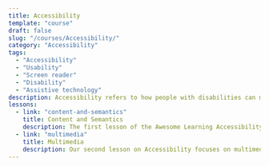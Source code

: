 ```yaml
---
title: Accessibility
template: "course"
draft: false
slug: "/courses/Accessibility/"
category: "Accessibility"
tags:
  - "Accessibility"
  - "Usability"
  - "Screen reader"
  - "Disability"
  - "Assistive technology"
description: Accessibility refers to how people with disabilities can meaningfully use products, websites, and services in the same (or as close to similar as possible) manner as people without disabilities. When engineers create pages, features, and interaction-heavy interfaces for the web, they are often geared towards people who use a traditional keyboard, mouse, and monitor. This course introduces engineers to how they can create more accessible and usable products.
lessons: 
  - link: "content-and-semantics"
    title: Content and Semantics
    description: The first lesson of the Awesome Learning Accessibility course will teach students about how to make their code, and the contents of their pages, more accessibile and usable to assistive technology.
  - link: "multimedia"
    title: Multimedia
    description: Our second lesson on Accessibility focuses on multimedia - images, GIFs, videos, icons, and more! Learn more about how to meaningfully present visual media and content to all citizens of the Internet.
---
```

